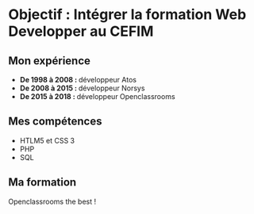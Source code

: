 <h1>Objectif : Intégrer la formation Web Developper au CEFIM
<h2><strong> Mon expérience </strong></h2>
    <p>
    	<ul>
    	<li><strong> De 1998 à 2008 : </strong> développeur Atos</li>
    	<li><strong> De 2008 à 2015 : </strong> développeur Norsys</li>	
    	<li><strong> De 2015 à 2018 : </strong> développeur Openclassrooms</li>	
    	</ul>
 	</p>   	
    <h2><strong> Mes compétences </strong></h2>
    <p>
    	<ul>
    	<li>HTLM5 et CSS 3</li>
    	<li>PHP</li>	
    	<li>SQL</li>	
    	</ul>
    </p>   
    <h2><strong> Ma formation </strong></h2>
    Openclassrooms the best !
    <p>
    </p>   
